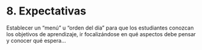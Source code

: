 # 8\. Expectativas

Establecer un “menú” u “orden del día” para que los estudiantes conozcan los objetivos de aprendizaje, ir focalizándose en qué aspectos debe pensar y conocer qué espera…
